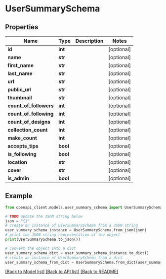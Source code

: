 # UserSummarySchema


## Properties

Name | Type | Description | Notes
------------ | ------------- | ------------- | -------------
**id** | **int** |  | [optional] 
**name** | **str** |  | [optional] 
**first_name** | **str** |  | [optional] 
**last_name** | **str** |  | [optional] 
**url** | **str** |  | [optional] 
**public_url** | **str** |  | [optional] 
**thumbnail** | **str** |  | [optional] 
**count_of_followers** | **int** |  | [optional] 
**count_of_following** | **int** |  | [optional] 
**count_of_designs** | **int** |  | [optional] 
**collection_count** | **int** |  | [optional] 
**make_count** | **int** |  | [optional] 
**accepts_tips** | **bool** |  | [optional] 
**is_following** | **bool** |  | [optional] 
**location** | **str** |  | [optional] 
**cover** | **str** |  | [optional] 
**is_admin** | **bool** |  | [optional] 

## Example

```python
from openapi_client.models.user_summary_schema import UserSummarySchema

# TODO update the JSON string below
json = "{}"
# create an instance of UserSummarySchema from a JSON string
user_summary_schema_instance = UserSummarySchema.from_json(json)
# print the JSON string representation of the object
print(UserSummarySchema.to_json())

# convert the object into a dict
user_summary_schema_dict = user_summary_schema_instance.to_dict()
# create an instance of UserSummarySchema from a dict
user_summary_schema_from_dict = UserSummarySchema.from_dict(user_summary_schema_dict)
```
[[Back to Model list]](../README.md#documentation-for-models) [[Back to API list]](../README.md#documentation-for-api-endpoints) [[Back to README]](../README.md)


